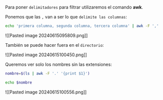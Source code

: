 

Para poner ``delimitadores`` para filtrar utilizaremos el comando **awk**.

Ponemos que las ``,`` van a ser lo que ``delimite las columnas``:

```Bash
echo 'primera columna, segunda columna, tercera columna' | awk -F ',' '{print $NF}'
```

![[Pasted image 20240615095809.png]]

También se puede hacer fuera en el ``directorio``:

![[Pasted image 20240615100450.png]]

Queremos ver solo los nombres sin las extensiones:

```Bash
nombre=$(ls | awk -F '.' '{print $1}')
```

```Bash
echo $nombre
```

![[Pasted image 20240615100556.png]]

